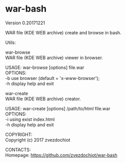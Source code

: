 # war-bash
Version 0.20171221

WAR file (KDE WEB archive) create and browse in bash.

Utils:

war-browse  
WAR file (KDE WEB archive) viewer in browser.

USAGE: war-browse [options] file.war  
OPTIONS:  
-b    use browser (default = 'x-www-browser');  
-h    display help and exit  

war-create  
WAR file (KDE WEB archive) creator.

USAGE: war-create [options] /path/to/html file.war  
OPTIONS:  
-i    using exist index.html  
-h    display help and exit


COPYRIGHT:  
Copyright (c) 2017 zvezdochiot

CONTACTS:  
Homepage: https://github.com/zvezdochiot/war-bash
